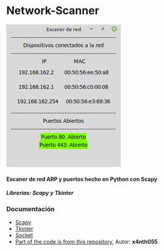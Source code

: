 # Network-Scanner
![](images/app.png) 
#### Escaner de red ARP y puertos hecho en Python con Scapy
##### Librerias: Scapy y Tkinter
### Documentación
- [Scapy](https://scapy.readthedocs.io/en/latest/usage.html)
- [Tkinter](https://docs.python.org/3/library/tk.html)
- [Socket](https://docs.python.org/3/library/socket.html)
- [Part of the code is from this repository](https://github.com/x4nth055/pythoncode-tutorials/tree/master/scapy/network-scanner), Autor: **x4nth055**
